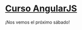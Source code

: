 # [Curso AngularJS](http://www.fictizia.com/formacion/curso_angularjs)

¡Nos vemos el próximo sábado!
